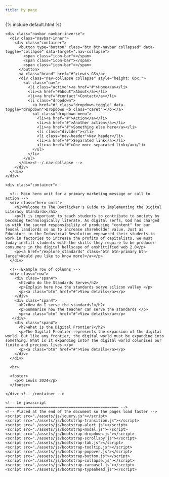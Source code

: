 ```yaml
---
title: My page
---
```


<html lang="en">
  <head>
    {% include default.html %}
  </head>
  <body>

    <div class="navbar navbar-inverse">
      <div class="navbar-inner">
        <div class="container">
          <button type="button" class="btn btn-navbar collapsed" data-toggle="collapse" data-target=".nav-collapse">
            <span class="icon-bar"></span>
            <span class="icon-bar"></span>
            <span class="icon-bar"></span>
          </button>
          <a class="brand" href="#">Lewis GS</a>
          <div class="nav-collapse collapse" style="height: 0px;">
            <ul class="nav">
              <li class="active"><a href="#">Home</a></li>
              <li><a href="#about">About</a></li>
              <li><a href="#contact">Contact</a></li>
              <li class="dropdown">
                <a href="#" class="dropdown-toggle" data-toggle="dropdown">Dropdown <b class="caret"></b></a>
                <ul class="dropdown-menu">
                  <li><a href="#">Action</a></li>
                  <li><a href="#">Another action</a></li>
                  <li><a href="#">Something else here</a></li>
                  <li class="divider"></li>
                  <li class="nav-header">Nav header</li>
                  <li><a href="#">Separated link</a></li>
                  <li><a href="#">One more separated link</a></li>
                </ul>
              </li>
            </ul>
          </div><!--/.nav-collapse -->
        </div>
      </div>
    </div>

    <div class="container">

      <!-- Main hero unit for a primary marketing message or call to action -->
      <div class="hero-unit">
        <h1>Welcome to The Bootlicker's Guide to Implementing the Digital Literacy Standards</h1>
        <p>It is important to teach students to contribute to society by becoming technologically literate. As digital serfs, God has charged us with the sacred responsibility of producing "content" for our feudal landlords so as to increase shareholder value. Just as Educators in the Industrial Revolution empowered their students to work in factories to increase the profits of capitalists, we must today instill students with the skills they require to be producer-consumers in the digital hellscape of enshittified web 2.0</p>
        <p><a href="/explore_standards" class="btn btn-primary btn-large">Would you like to know more?</a></p>
      </div>

      <!-- Example row of columns -->
      <div class="row">
        <div class="span4">
          <h2>Who do the Standards Serve</h2>
          <p>Explain here how the standards serve silicon valley </p>
          <p><a class="btn" href="#">View details</a></p>
        </div>
        <div class="span4">
          <h2>How do I serve the standards?</h2>
          <p>Summarise how the teacher can serve the standards </p>
          <p><a class="btn" href="#">View details</a></p>
       </div>
        <div class="span4">
          <h2>What is the Digital Frontier?</h2>
          <p>The Digital Frontier represents the expansion of the digital world. But like any frontier, the digital world must be expanding into something. What is it expanding into? The digital world colonises our finite and precious lives.</p>
          <p><a class="btn" href="#">View details</a></p>
        </div>
      </div>

      <hr>

      <footer>
        <p>© Lewis 2024</p>
      </footer>

    </div> <!-- /container -->

    <!-- Le javascript
    ================================================== -->
    <!-- Placed at the end of the document so the pages load faster -->
    <script src="./assets/js/jquery.js"></script>
    <script src="./assets/js/bootstrap-transition.js"></script>
    <script src="./assets/js/bootstrap-alert.js"></script>
    <script src="./assets/js/bootstrap-modal.js"></script>
    <script src="./assets/js/bootstrap-dropdown.js"></script>
    <script src="./assets/js/bootstrap-scrollspy.js"></script>
    <script src="./assets/js/bootstrap-tab.js"></script>
    <script src="./assets/js/bootstrap-tooltip.js"></script>
    <script src="./assets/js/bootstrap-popover.js"></script>
    <script src="./assets/js/bootstrap-button.js"></script>
    <script src="./assets/js/bootstrap-collapse.js"></script>
    <script src="./assets/js/bootstrap-carousel.js"></script>
    <script src="./assets/js/bootstrap-typeahead.js"></script>

  

</body></html>
